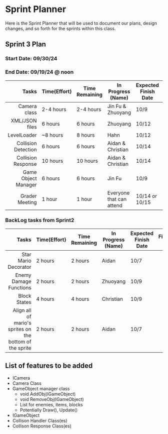 # Sprint Planner
Here is the Sprint Planner that will be used to document our plans, design changes, and so forth for the sprints within this class.

## Sprint 3 Plan

### Start Date: 09/30/24 
### End Date: 09/19/24 @ noon

| Tasks | Time(Effort) | Time Remaining | In Progress (Name) | Expected Finish Date | Finished Date |
|------:|--------------|----------------|--------------------|----------------------|---------------|
| Camera class | 2-4 hours| 2-4 hours | Jin Fu & Zhuoyang | 10/9 |  |
| XML/JSON files | 6 hours | 6 hours | Zhuoyang | 10/12 | |
| LevelLoader | ~8 hours | 8 hours | Hahn | 10/12 | | |
| Collision Detection | 6 hours | 6 hours | Aidan & Christian | 10/14 |
| Collision Response  | 10 hours | 10 hours | Aidan & Christian | 10/14 |
| Game Object Manager | 6 hours | 6 hours | Jin Fu | 10/9 | |
| Grader Meeting | 1 hour | 1 hour | Everyone that can attend | 10/14 or 10/15 | |

### BackLog tasks from Sprint2 
| Tasks | Time(Effort) | Time Remaining | In Progress (Name) | Expected Finish Date | Finished Date |
|------:|--------------|----------------|--------------------|----------------------|---------------|
| Star Mario Decorator | 2 hours | 2 hours | Aidan | 10/7 | |
|  Enemy Damage Functions | 2 hours | 2 hours | Zhuoyang | 10/9| |
| Block States | 4 hours | 4 hours | Christian | 10/9 | |
| Align all of mario's sprites on the bottom of the sprite | 2 hours | 2 hours| Aidan | 10/7 | |


## List of features to be added
* ICamera
* Camera Class
* GameObject manager class
    - void AddObj(IGameObject)
    - void RemoveObj(IGameObject)
    - List <IGameObject> for enemies, items, blocks
    - Potentially Draw(), Update()
* IGameObject
* Collison Handler Class(es)
* Collison Response Class(es)
